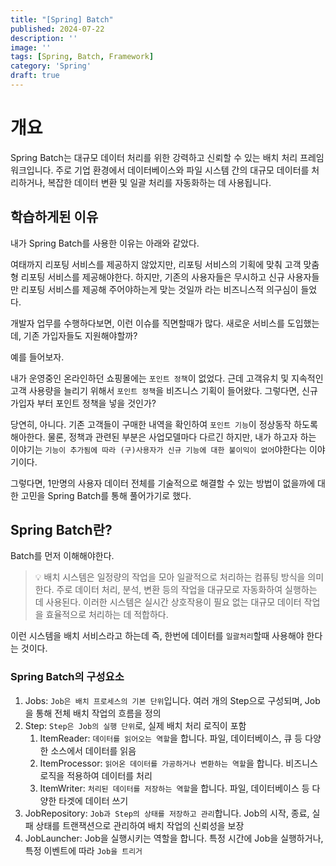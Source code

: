 ```yaml
---
title: "[Spring] Batch"
published: 2024-07-22
description: ''
image: ''
tags: [Spring, Batch, Framework]
category: 'Spring'
draft: true 
---
```


# 개요
Spring Batch는 대규모 데이터 처리를 위한 강력하고 신뢰할 수 있는 배치 처리 프레임워크입니다. 
주로 기업 환경에서 데이터베이스와 파일 시스템 간의 대규모 데이터를 처리하거나, 복잡한 데이터 변환 및 일괄 처리를 자동화하는 데 사용됩니다.

## 학습하게된 이유
내가 Spring Batch를 사용한 이유는 아래와 같았다.

여태까지 리포팅 서비스를 제공하지 않았지만, 리포팅 서비스의 기획에 맞춰 고객 맞춤형 리포팅 서비스를 제공해야한다.
하지만, 기존의 사용자들은 무시하고 신규 사용자들만 리포팅 서비스를 제공해 주어야하는게 맞는 것일까 라는 비즈니스적 의구심이 들었다.

개발자 업무를 수행하다보면, 이런 이슈를 직면할때가 많다. 새로운 서비스를 도입했는데, 기존 가입자들도 지원해야할까?  

예를 들어보자.

내가 운영중인 온라인하던 쇼핑몰에는 `포인트 정책`이 없었다. 근데 고객유치 및 지속적인 고객 사용량을 늘리기 위해서 `포인트 정책`을
비즈니스 기획이 들어왔다. 그렇다면, 신규 가입자 부터 포인트 정책을 넣을 것인가?

당연히, 아니다. 기존 고객들이 구매한 내역을 확인하여 `포인트 기능`이 정상동작 하도록 해아한다. 물론, 정책과 관련된 부분은 사업모델마다
다르긴 하지만, 내가 하고자 하는 이야기는 `기능이 추가됨에 따라 (구)사용자가 신규 기능에 대한 불이익이 없어`야한다는 이야기이다.

그렇다면, 1만명의 사용자 데이터 전체를 기술적으로 해결할 수 있는 방법이 없을까에 대한 고민을 Spring Batch를 통해 풀어가기로 했다.

## Spring Batch란?

Batch를 먼저 이해해야한다.

> 💡
> 배치 시스템은 일정량의 작업을 모아 일괄적으로 처리하는 컴퓨팅 방식을 의미한다.
> 주로 데이터 처리, 분석, 변환 등의 작업을 대규모로 자동화하여 실행하는 데 사용된다. 
> 이러한 시스템은 실시간 상호작용이 필요 없는 대규모 데이터 작업을 효율적으로 처리하는 데 적합하다.

이런 시스템을 배치 서비스라고 하는데 즉, 한번에 데이터를 `일괄처리`할때 사용해야 한다는 것이다.

### Spring Batch의 구성요소

1. Jobs: `Job은 배치 프로세스의 기본 단위`입니다. 여러 개의 Step으로 구성되며, Job을 통해 전체 배치 작업의 흐름을 정의
2. Step: `Step은 Job의 실행 단위`로, 실제 배치 처리 로직이 포함
   1. ItemReader: `데이터를 읽어오는 역할`을 합니다. 파일, 데이터베이스, 큐 등 다양한 소스에서 데이터를 읽음
   2. ItemProcessor: `읽어온 데이터를 가공하거나 변환하는 역할`을 합니다. 비즈니스 로직을 적용하여 데이터를 처리
   3. ItemWriter: `처리된 데이터를 저장하는 역할`을 합니다. 파일, 데이터베이스 등 다양한 타겟에 데이터 쓰기
3. JobRepository: `Job과 Step의 상태를 저장하고 관리`합니다. Job의 시작, 종료, 실패 상태를 트랜잭션으로 관리하여 배치 작업의 신뢰성을 보장
4. JobLauncher: Job을 실행시키는 역할을 합니다. 특정 시간에 Job을 실행하거나, 특정 이벤트에 따라 `Job을 트리거`
